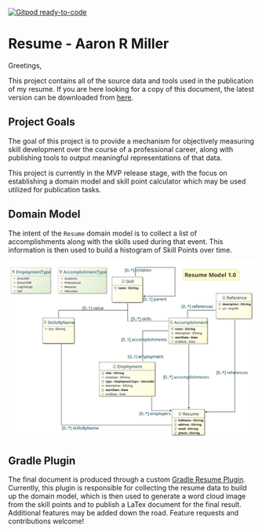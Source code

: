 [![Gitpod ready-to-code](https://img.shields.io/badge/Gitpod-ready--to--code-blue?logo=gitpod)](https://gitpod.io/#https://github.com/drkstr101/resume)

# Resume - Aaron R Miller

Greetings,

This project contains all of the source data and tools used in the publication of my resume. If you are here looking for a copy of this document, the latest version can be downloaded from [here](public/drkstr101.resume-1.2.0.pdf).

## Project Goals

The goal of this project is to provide a mechanism for objectively measuring skill development over the course of a professional career, along with publishing tools to output meaningful representations of that data.

This project is currently in the MVP release stage, with the focus on establishing a domain model and skill point calculator which may be used utilized for publication tasks.

## Domain Model

The intent of the `Resume` domain model is to collect a list of accomplishments along with the skills used during that event. This information is then used to build a histogram of Skill Points over time.

![Resume Model Diagram](public/res/drkstr101.resume.model-1.0.0.jpg)

## Gradle Plugin

The final document is produced through a custom [Gradle Resume Plugin](https://github.com/drkstr101/gradle-resume). Currently, this plugin is responsible for collecting the resume data to build up the domain model, which is then used to generate a word cloud image from the skill points and to publish a LaTex document for the final result. Additional features may be added down the road. Feature requests and contributions welcome!

